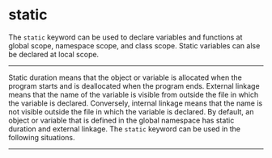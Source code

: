static
=======
The `static` keyword can be used to declare variables and functions at global scope, namespace scope, and class scope. Static variables can alse be declared at local scope.
***
Static duration means that the object or variable is allocated when the program starts and is deallocated when the program ends. External linkage means that the name of the variable is visible from outside the file in which the variable is declared. Conversely, internal linkage means that the name is not visible outside the file in which the variable is declared. By default, an object or variable that is defined in the global namespace has static duration and external linkage. The `static` keyword can be used in the following situations.
***
